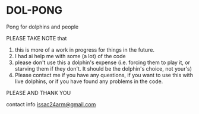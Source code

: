 # DOL-PONG
Pong for dolphins and people

PLEASE TAKE NOTE that

1. this is more of a work in progress for things in the future.
2. I had ai help me with some (a lot) of the code
3. please don't use this a dolphin's expense (i.e. forcing them to play it, or starving them if they don't. It should be the dolphin's choice, not your's)
4. Please contact me if you have any questions, if you want to use this with live dolphins, or if you have found any problems in the code.

PLEASE AND THANK YOU 

contact info
issac24arm@gmail.com
